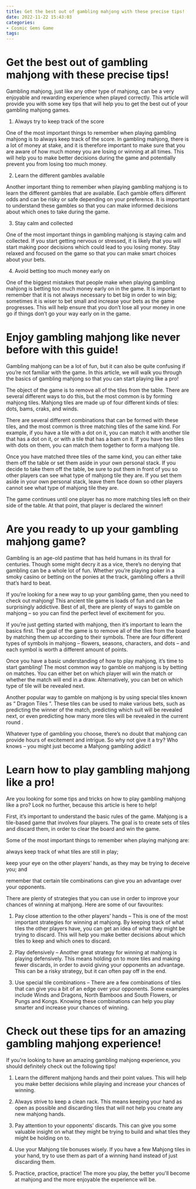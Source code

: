 ```yaml
---
title: Get the best out of gambling mahjong with these precise tips!
date: 2022-11-22 15:43:03
categories:
- Cosmic Gems Game
tags:
---
```



#  Get the best out of gambling mahjong with these precise tips!

Gambling mahjong, just like any other type of mahjong, can be a very enjoyable and rewarding experience when played correctly. This article will provide you with some key tips that will help you to get the best out of your gambling mahjong games.

1. Always try to keep track of the score

One of the most important things to remember when playing gambling mahjong is to always keep track of the score. In gambling mahjong, there is a lot of money at stake, and it is therefore important to make sure that you are aware of how much money you are losing or winning at all times. This will help you to make better decisions during the game and potentially prevent you from losing too much money.

2. Learn the different gambles available

Another important thing to remember when playing gambling mahjong is to learn the different gambles that are available. Each gamble offers different odds and can be risky or safe depending on your preference. It is important to understand these gambles so that you can make informed decisions about which ones to take during the game.

3. Stay calm and collected

One of the most important things in gambling mahjong is staying calm and collected. If you start getting nervous or stressed, it is likely that you will start making poor decisions which could lead to you losing money. Stay relaxed and focused on the game so that you can make smart choices about your bets.

4. Avoid betting too much money early on

One of the biggest mistakes that people make when playing gambling mahjong is betting too much money early on in the game. It is important to remember that it is not always necessary to bet big in order to win big; sometimes it is wiser to bet small and increase your bets as the game progresses. This will help ensure that you don’t lose all your money in one go if things don’t go your way early on in the game.

#  Enjoy gambling mahjong like never before with this guide!

Gambling mahjong can be a lot of fun, but it can also be quite confusing if you’re not familiar with the game. In this article, we will walk you through the basics of gambling mahjong so that you can start playing like a pro!

The object of the game is to remove all of the tiles from the table. There are several different ways to do this, but the most common is by forming mahjong tiles. Mahjong tiles are made up of four different kinds of tiles: dots, bams, craks, and winds.

There are several different combinations that can be formed with these tiles, and the most common is three matching tiles of the same kind. For example, if you have a tile with a dot on it, you can match it with another tile that has a dot on it, or with a tile that has a bam on it. If you have two tiles with dots on them, you can match them together to form a mahjong tile.

Once you have matched three tiles of the same kind, you can either take them off the table or set them aside in your own personal stack. If you decide to take them off the table, be sure to put them in front of you so other players can see what type of mahjong tile they are. If you set them aside in your own personal stack, leave them face down so other players cannot see what type of mahjong tile they are.

The game continues until one player has no more matching tiles left on their side of the table. At that point, that player is declared the winner!

#  Are you ready to up your gambling mahjong game?

Gambling is an age-old pastime that has held humans in its thrall for centuries. Though some might decry it as a vice, there’s no denying that gambling can be a whole lot of fun. Whether you’re playing poker in a smoky casino or betting on the ponies at the track, gambling offers a thrill that’s hard to beat.

If you’re looking for a new way to up your gambling game, then you need to check out mahjong! This ancient tile game is loads of fun and can be surprisingly addictive. Best of all, there are plenty of ways to gamble on mahjong – so you can find the perfect level of excitement for you.

If you’re just getting started with mahjong, then it’s important to learn the basics first. The goal of the game is to remove all of the tiles from the board by matching them up according to their symbols. There are four different types of symbols in mahjong – flowers, seasons, characters, and dots – and each symbol is worth a different amount of points.

Once you have a basic understanding of how to play mahjong, it’s time to start gambling! The most common way to gamble on mahjong is by betting on matches. You can either bet on which player will win the match or whether the match will end in a draw. Alternatively, you can bet on which type of tile will be revealed next.

Another popular way to gamble on mahjong is by using special tiles known as “ Dragon Tiles ”. These tiles can be used to make various bets, such as predicting the winner of the match, predicting which suit will be revealed next, or even predicting how many more tiles will be revealed in the current round .

Whatever type of gambling you choose, there’s no doubt that mahjong can provide hours of excitement and intrigue. So why not give it a try? Who knows – you might just become a Mahjong gambling addict!

#  Learn how to play gambling mahjong like a pro!

Are you looking for some tips and tricks on how to play gambling mahjong like a pro? Look no further, because this article is here to help!

First, it’s important to understand the basic rules of the game. Mahjong is a tile-based game that involves four players. The goal is to create sets of tiles and discard them, in order to clear the board and win the game.

Some of the most important things to remember when playing mahjong are:

 always keep track of what tiles are still in play;

keep your eye on the other players’ hands, as they may be trying to deceive you; and

remember that certain tile combinations can give you an advantage over your opponents.

There are plenty of strategies that you can use in order to improve your chances of winning at mahjong. Here are some of our favourites:

1. Pay close attention to the other players’ hands – This is one of the most important strategies for winning at mahjong. By keeping track of what tiles the other players have, you can get an idea of what they might be trying to discard. This will help you make better decisions about which tiles to keep and which ones to discard.

2. Play defensively – Another great strategy for winning at mahjong is playing defensively. This means holding on to more tiles and making fewer discards, in order to avoid giving your opponents an advantage. This can be a risky strategy, but it can often pay off in the end.

3. Use special tile combinations – There are a few combinations of tiles that can give you a bit of an edge over your opponents. Some examples include Winds and Dragons, North Bamboos and South Flowers, or Pungs and Kongs. Knowing these combinations can help you play smarter and increase your chances of winning.

#  Check out these tips for an amazing gambling mahjong experience!

If you're looking to have an amazing gambling mahjong experience, you should definitely check out the following tips!

1. Learn the different mahjong hands and their point values. This will help you make better decisions while playing and increase your chances of winning.

2. Always strive to keep a clean rack. This means keeping your hand as open as possible and discarding tiles that will not help you create any new mahjong hands.

3. Pay attention to your opponents' discards. This can give you some valuable insight on what they might be trying to build and what tiles they might be holding on to.

4. Use your Mahjong tile bonuses wisely. If you have a few Mahjong tiles in your hand, try to use them as part of a winning hand instead of just discarding them.

5. Practice, practice, practice! The more you play, the better you'll become at mahjong and the more enjoyable the experience will be.